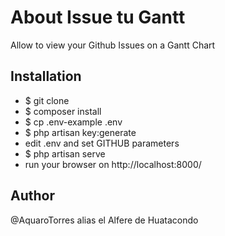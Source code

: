 # About Issue tu Gantt

Allow to view your Github Issues on a Gantt Chart

## Installation

- $ git clone
- $ composer install
- $ cp .env-example .env
- $ php artisan key:generate
- edit .env and set GITHUB parameters
- $ php artisan serve
- run your browser on http://localhost:8000/


## Author

@AquaroTorres alias el Alfere de Huatacondo
